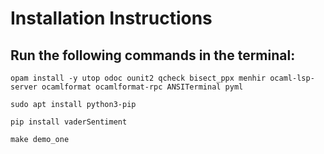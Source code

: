 # Installation Instructions

## Run the following commands in the terminal:
```
opam install -y utop odoc ounit2 qcheck bisect_ppx menhir ocaml-lsp-server ocamlformat ocamlformat-rpc ANSITerminal pyml

sudo apt install python3-pip

pip install vaderSentiment

make demo_one 
```